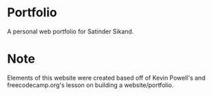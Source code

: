 # Portfolio
 A personal web portfolio for Satinder Sikand.

 # Note
 Elements of this website were created based off of Kevin Powell's and freecodecamp.org's 
 lesson on building a website/portfolio.
